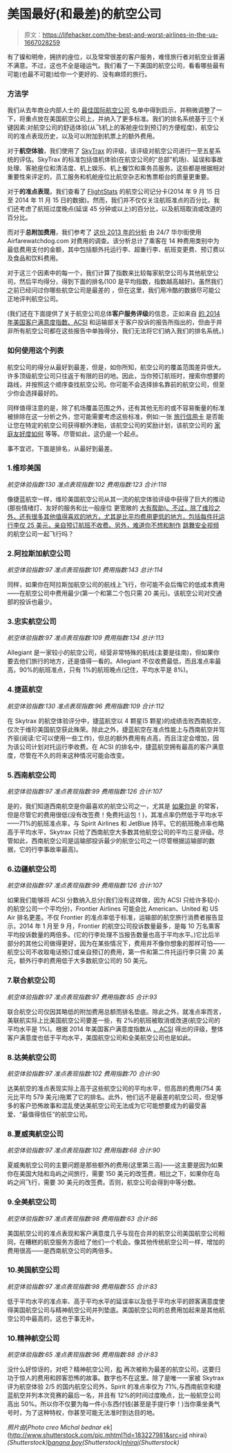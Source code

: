 # 美国最好(和最差)的航空公司

> 原文：<https://lifehacker.com/the-best-and-worst-airlines-in-the-us-1667028259>

有了镍和明帝，拥挤的座位，以及常常很差的客户服务，难怪旅行者对航空业普遍不满意。不过，这也不全是碰运气。我们看了一下美国的航空公司，看看哪些最有可能(也最不可能)给你一个更好的、没有麻烦的旅行。



### 方法学

我们从去年商业内部人士的 [最佳国际航空公司](http://www.businessinsider.com/the-20-best-airlines-in-the-world-2013-4?op=1) 名单中得到启示，并稍微调整了一下，将重点放在美国航空公司上，并纳入了更多标准。我们的排名系统基于三个关键因素:对航空公司的舒适体验(从飞机上的客舱座位到预订的方便程度)，航空公司的准点表现历史，以及可以附加到机票上的额外费用。

对于**航空体验**，我们使用了 [SkyTrax](http://www.airlinequality.com/StarRanking/star_system.htm) 的评级，该评级对航空公司进行一至五星系统的评估。SkyTrax 的标准包括值机体验(在航空公司的“总部”机场)、延误和事故处理、客舱座位和清洁度、机上娱乐、机上餐饮和乘务员服务。这些都是根据相对重要性来评定的，员工服务和机舱座位比航空杂志和售票柜台的质量更重要。

对于**的准点表现**，我们查看了 [FlightStats](http://www.flightstats.com/go/Home/home.do) 的航空公司记分卡(2014 年 9 月 15 日至 2014 年 11 月 15 日的数据)。然而，我们并不仅仅关注航班准点的百分比，我们还考虑了航班过度晚点(延误 45 分钟或以上)的百分比，以及航班取消或改道的百分比。

而对于**总附加费用**，我们参考了 [这份 2013 年的分析](http://247wallst.com/special-report/2013/02/05/airlines-charging-the-highest-fees/) 由 24/7 华尔街使用 Airfarewatchdog.com 对费用的调查。该分析总计了乘客在 14 种费用类别中为最低费用支付的金额，其中包括额外托运行李、超重行李、航班变更费、预订费以及食品和饮料费用。

对于这三个因素中的每一个，我们计算了指数来比较每家航空公司与其他航空公司，然后平均得分，得到下面的排名(100 是平均指数，指数越高越好)。虽然我们之前已经问过你哪些航空公司是最差的 ，但在这里，我们用冷酷的数据尽可能公正地评判航空公司。

(我们还在下面提供了关于航空公司总体**客户服务评级**的信息，正如来自 [的 2014 年美国客户满意度指数、ACSI](http://www.theacsi.org/index.php?option=com_content&view=article&id=147&catid=&Itemid=212&i=Airlines&sort=Y2014&order=ASC) 和运输部关于客户投诉的报告所指出的，但由于并非所有航空公司都在这些报告中单独得分，我们无法将它们纳入我们的排名系统。)

### 如何使用这个列表

航空公司的得分从最好到最差，但是，如你所知，航空公司的覆盖范围差异很大。许多顶级航空公司只往返于有限的目的地。因此，当你预订航班时，搜索你想要的路线，并按照这个顺序查找航空公司。你可能不会选择排名靠前的航空公司，但至少你会选择最好的。

同样值得注意的是，除了机场覆盖范围之外，还有其他无形的或不容易衡量的标准被排除在这一分析之外，您可能需要考虑这些标准，例如:一张 [旅行信用卡](https://lifehacker.com/the-best-rewards-cards-for-travel-5836134) 是否能让您在特定的航空公司获得额外津贴，该航空公司的奖励计划，该航空公司的 [家庭友好度如何](http://lifehacker.com/the-best-airlines-for-traveling-with-children-1661634377) 等等。尽管如此，这仍是一个起点。

事不宜迟，下面是排名，从最好到最差。

### 1.维珍美国

*航空体验指数:130*
*准点表现指数:102*
*费用指数:123*
*合计:118*

像捷蓝航空一样，维珍美国航空公司从其一流的航空体验评级中获得了巨大的推动(那些情绪灯、友好的服务和比一般座位 更宽敞的 [大有帮助)。不过，除了维珍之外，还有很多其他值得喜欢的地方，尤其是比平均费用更低的地方，包括每件托运行李仅 25 美元，亲自预订航班不收费。另外，难道你不想和制作](https://lifehacker.com/the-most-comfortable-airlines-for-flying-in-coach-1638165604) [跳舞安全视频](https://www.youtube.com/watch?v=DtyfiPIHsIg) 的航空公司一起飞行吗？

### 2.阿拉斯加航空公司

*航空体验指数:97*
*准点表现指数:101*
*费用指数:143*
*总计:114*

同样，如果你在阿拉斯加航空公司的航线上飞行，你可能不会后悔它的低成本费用——在航空公司中费用最少(第一个和第二个包只需 20 美元)。该航空公司对交通部的投诉也最少。

### 3.忠实航空公司

*航空体验指数:97*
*准点表现指数:109*
*费用指数:134*
*总计:113*

Allegiant 是一家较小的航空公司，经营非常特殊的航线(主要是往南)，但如果你要去他们旅行的地方，还是值得一看的。Allegiant 不仅收费最低，而且准点率最高，90%的航班准点，只有 1%的航班晚点(记住，平均水平是 8%)。

### 4.捷蓝航空

*航空体验指数:130*
*准点表现指数:96*
*费用指数:109*
*合计:112*

在 Skytrax 的航空体验评分中，捷蓝航空以 4 颗星(5 颗星)的成绩击败西南航空，仅次于维珍美国航空获此殊荣。除此之外，捷蓝航空在准点性能上与西南航空并驾齐驱(阅读:它可以使用一些工作)，但总的额外费用有点高，而且注定会增加，因为该公司计划对托运行李收费。在 ACSI 的排名中，捷蓝航空拥有最高的客户满意度，尽管在不久的将来这种情况可能会改变。

### 5.西南航空公司

*航空体验指数:97*
*准点表现指数:99*
*费用指数:126*
*合计:107*

是的，我们知道西南航空是你最喜欢的航空公司之一，尤其是 [如果你是](https://lifehacker.com/most-popular-airline-for-frequent-fliers-southwest-air-571110873) 的常客，但是尽管它的费用很低(没有改签费！免费托运包！)，其准点率仍然低于平均水平——71%的航班准点率，与 Spirit Airlines 和 JetBlue 持平。它的航班晚点率也略高于平均水平，Skytrax 只给了西南航空大多数其他航空公司的平均三星评级。尽管如此，西南航空公司是运输部投诉最少的航空公司之一(尽管根据运输部的数据，它的行李事故率最高)。

### 6.边疆航空公司

*航空体验指数:97*
*准点表现指数:99*
*费用指数:126*
*合计:107*

如果我们能够将 ACSI 分数纳入总分(我们没有这样做，因为 ACSI 只给许多较小的航空公司一个平均分)，Frontier Airlines 可能会比 American、United 和 US Air 排名更差。不仅 Frontier 的准点率低于标准，运输部的航空旅行消费者报告显示，2014 年 1 月至 9 月，Frontier 的航空公司投诉数量最多，是每 10 万名乘客平均投诉数量的两倍多。(它的行李处理不当报告数量也高于平均水平。)它比后半部分的其他公司做得更好，因为在某些情况下，费用并不像你想象的那样可怕——航空公司不收取电话预订或亲自预订的费用，第一件和第二件托运行李只需 20 美元，额外行李的费用低于大多数航空公司的 50 美元。

### 7.联合航空公司

*航空体验指数:97*
*准点表现指数:97*
*费用指数:85*
*合计:93*

联合航空公司仅因其略低的附加费用总额而排名垫底。除此之外，就准点率而言，美联航实际上比美国航空公司要差一些，有 2%的航班被取消或改道(航空公司的平均水平是 1%)。根据 2014 年美国客户满意度指数从 [、ACSI](http://www.theacsi.org/index.php?option=com_content&view=article&id=147&catid=&Itemid=212&i=Airlines&sort=Y2014&order=ASC) 得出的评级，整体客户满意度也低于平均水平，美国航空公司和全美航空公司也是如此。

### 8.达美航空公司

*航空体验指数:97*
*准点表现指数:102*
*费用指数:70*
*合计:90*

达美航空的准点表现实际上高于这些航空公司的平均水平，但高昂的费用(754 美元比平均 579 美元)拖累了它的排名。此外，他们远不是最差的航空公司，但足够多的客户恐怖故事和混乱使达美航空公司无法成为它可能想要成为的最受喜爱、“最值得信任”的航空公司。

### 8.夏威夷航空公司

*航空体验指数:97*
*准点表现指数:102*
*费用指数:68*
*合计:90*

夏威夷航空公司的主要问题是那些额外的费用(这里第三高)——这主要是因为如果你在美国大陆和岛屿之间旅行，需要 150 美元的改签费，相比之下，如果你在岛屿之间飞行，需要 30 美元的改签费。否则，航空公司会得到中等分数。

### 9.全美航空公司

*航空体验指数:97*
*准点表现指数:98*
*费用指数:63*
*合计:86*

美国航空公司的准点表现和客户满意度几乎与现在合并的航空公司美国航空公司相同，在糟糕的航空服务方面给了他们一个机会。像其他传统航空公司一样，增加的费用很高——是西南航空公司的两倍多。

### 10.美国航空公司

*航空体验指数:97*
*准点表现指数:98*
*费用指数:55*
*合计:83*

低于平均水平的准点率、高于平均水平的延误率以及低于平均水平的顾客满意度使得美国航空公司与精神航空公司并列垫底。美国航空公司的总费用加起来是其他航空公司中最高的，这也于事无补。

### 10.精神航空公司

*航空体验指数:65*
*准点表现指数:96*
*费用指数:88*
*合计:83*

没什么好惊讶的，对吧？精神航空公司，[和](http://www.businessinsider.com/worst-airlines-to-fly-economy-2013-5#11-spirit-10) 再次被称为最差的航空公司，这要归功于惊人的费用和顾客恐怖的故事。数字也不在这里。除了是唯一一家被 Skytrax 评为航空体验 2/5 的国内航空公司外，Spirit 的准点率仅为 71%,与西南航空和捷蓝航空并列本次竞赛的最后一名，并且有 12%的时间过度晚点，比一般航空公司高出 50%。所以你不仅要为每一件小东西付钱(甚至是手提行李！)当你乘坐勇气号时，为了这种特权，你甚至可能无法准时到达目的地。

*照片由*[*Photo creo Michal bednar ek*](http://www.shutterstock.com/pic.mhtml?id=183227981&src=id nhirai)*(Shutterstock)*[*banana boy*](http://www.shutterstock.com/pic.mhtml?id=140332279&src=id)*(Shutterstock)*[*nhirai*](http://www.shutterstock.com/pic.mhtml?id=231584752&src=id)*(Shutterstock)*